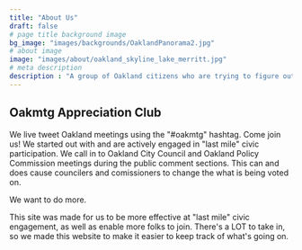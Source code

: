 ```yaml
---
title: "About Us"
draft: false
# page title background image
bg_image: "images/backgrounds/OaklandPanorama2.jpg"
# about image
image: "images/about/oakland_skyline_lake_merritt.jpg"
# meta description
description : "A group of Oakland citizens who are trying to figure out what the hell is going on."
---
```


## Oakmtg Appreciation Club

We live tweet Oakland meetings using the "#oakmtg" hashtag. Come join us!
We started out with and are actively engaged in "last mile" civic participation. We call in to Oakland
City Council and Oakland Policy Commission meetings during the public comment sections. This can and does
cause councilers and comissioners to change the what is being voted on.

We want to do more.

This site was made for us to be more effective at "last mile" civic engagement, as well as enable more folks
to join. There's a LOT to take in, so we made this website to make it easier to keep track of what's going on.
